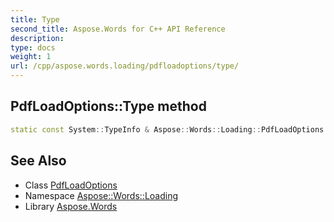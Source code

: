 ```yaml
---
title: Type
second_title: Aspose.Words for C++ API Reference
description: 
type: docs
weight: 1
url: /cpp/aspose.words.loading/pdfloadoptions/type/
---
```

## PdfLoadOptions::Type method




```cpp
static const System::TypeInfo & Aspose::Words::Loading::PdfLoadOptions::Type()
```

## See Also

* Class [PdfLoadOptions](../)
* Namespace [Aspose::Words::Loading](../../)
* Library [Aspose.Words](../../../)
